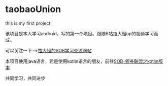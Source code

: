 # taobaoUnion

this is my first project

该项目是本人学习android，写的第一个项目。跟随B站拉大锯up的视频学习而成。

可以关注一下-->[拉大锯的SOB学习交流网站](https://www.sunofbeach.net/)

本项目使用java语言，若是使用kotlin语言的朋友，前往[SOB-领券联盟之kotlin版本](https://github.com/TrillGates/TicketUnion)

共同学习，共同进步
